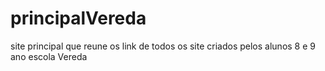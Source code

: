# principalVereda
site principal que reune os link de todos os site criados pelos alunos 8 e 9 ano escola Vereda

